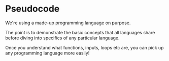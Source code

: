 # Pseudocode

We're using a made-up programming language on purpose. 

The point is to demonstrate the basic concepts that all languages share before diving into specifics of any particular language.

Once you understand what functions, inputs, loops etc are, you can pick up any programming language more easily!